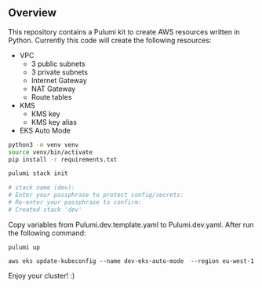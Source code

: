 ## Overview
This repository contains a Pulumi kit to create AWS resources written in Python.
Currently this code will create the following resources:
- VPC
    - 3 public subnets
    - 3 private subnets
    - Internet Gateway
    - NAT Gateway
    - Route tables
- KMS
    - KMS key
    - KMS key alias
- EKS Auto Mode

``` bash
python3 -m venv venv
source venv/bin/activate
pip install -r requirements.txt
```


``` bash
pulumi stack init

# stack name (dev):
# Enter your passphrase to protect config/secrets:
# Re-enter your passphrase to confirm:
# Created stack 'dev'
```

Copy variables from Pulumi.dev.template.yaml to Pulumi.dev.yaml. After run the following command:
```
pulumi up
```

```
aws eks update-kubeconfig --name dev-eks-auto-mode  --region eu-west-1
```

Enjoy your cluster! :)
